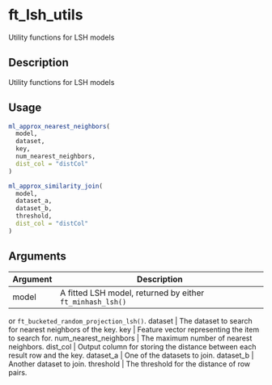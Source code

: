# ft_lsh_utils


Utility functions for LSH models




## Description

Utility functions for LSH models





## Usage
```r
ml_approx_nearest_neighbors(
  model,
  dataset,
  key,
  num_nearest_neighbors,
  dist_col = "distCol"
)

ml_approx_similarity_join(
  model,
  dataset_a,
  dataset_b,
  threshold,
  dist_col = "distCol"
)
```




## Arguments


Argument      |Description
------------- |----------------
model | A fitted LSH model, returned by either ``ft_minhash_lsh()``
or ``ft_bucketed_random_projection_lsh()``.
dataset | The dataset to search for nearest neighbors of the key.
key | Feature vector representing the item to search for.
num_nearest_neighbors | The maximum number of nearest neighbors.
dist_col | Output column for storing the distance between each result row and the key.
dataset_a | One of the datasets to join.
dataset_b | Another dataset to join.
threshold | The threshold for the distance of row pairs.






